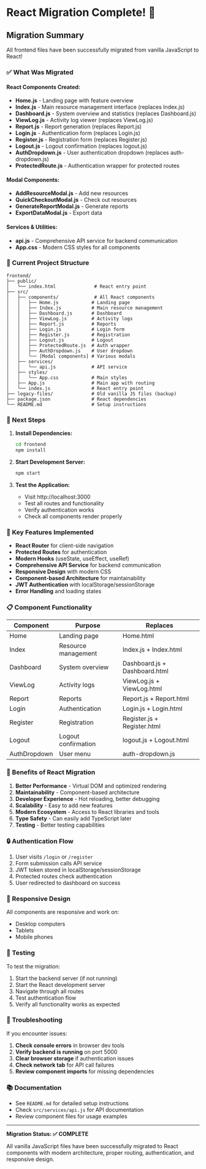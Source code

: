 # React Migration Complete! 🎉

## Migration Summary

All frontend files have been successfully migrated from vanilla JavaScript to React!

### ✅ What Was Migrated

#### React Components Created:
- **Home.js** - Landing page with feature overview
- **Index.js** - Main resource management interface (replaces Index.js)
- **Dashboard.js** - System overview and statistics (replaces Dashboard.js)
- **ViewLog.js** - Activity log viewer (replaces ViewLog.js)
- **Report.js** - Report generation (replaces Report.js)
- **Login.js** - Authentication form (replaces Login.js)
- **Register.js** - Registration form (replaces Register.js)
- **Logout.js** - Logout confirmation (replaces logout.js)
- **AuthDropdown.js** - User authentication dropdown (replaces auth-dropdown.js)
- **ProtectedRoute.js** - Authentication wrapper for protected routes

#### Modal Components:
- **AddResourceModal.js** - Add new resources
- **QuickCheckoutModal.js** - Check out resources
- **GenerateReportModal.js** - Generate reports
- **ExportDataModal.js** - Export data

#### Services & Utilities:
- **api.js** - Comprehensive API service for backend communication
- **App.css** - Modern CSS styles for all components

### 📁 Current Project Structure

```
frontend/
├── public/
│   └── index.html              # React entry point
├── src/
│   ├── components/             # All React components
│   │   ├── Home.js            # Landing page
│   │   ├── Index.js           # Main resource management
│   │   ├── Dashboard.js       # Dashboard
│   │   ├── ViewLog.js         # Activity logs
│   │   ├── Report.js          # Reports
│   │   ├── Login.js           # Login form
│   │   ├── Register.js        # Registration
│   │   ├── Logout.js          # Logout
│   │   ├── ProtectedRoute.js  # Auth wrapper
│   │   ├── AuthDropdown.js    # User dropdown
│   │   └── [Modal components] # Various modals
│   ├── services/
│   │   └── api.js             # API service
│   ├── styles/
│   │   └── App.css            # Main styles
│   ├── App.js                 # Main app with routing
│   └── index.js               # React entry point
├── legacy-files/              # Old vanilla JS files (backup)
├── package.json               # React dependencies
└── README.md                  # Setup instructions
```

### 🚀 Next Steps

1. **Install Dependencies:**
   ```bash
   cd frontend
   npm install
   ```

2. **Start Development Server:**
   ```bash
   npm start
   ```

3. **Test the Application:**
   - Visit http://localhost:3000
   - Test all routes and functionality
   - Verify authentication works
   - Check all components render properly

### 🔧 Key Features Implemented

- **React Router** for client-side navigation
- **Protected Routes** for authentication
- **Modern Hooks** (useState, useEffect, useRef)
- **Comprehensive API Service** for backend communication
- **Responsive Design** with modern CSS
- **Component-based Architecture** for maintainability
- **JWT Authentication** with localStorage/sessionStorage
- **Error Handling** and loading states

### 📋 Component Functionality

| Component | Purpose | Replaces |
|-----------|---------|----------|
| Home | Landing page | Home.html |
| Index | Resource management | Index.js + Index.html |
| Dashboard | System overview | Dashboard.js + Dashboard.html |
| ViewLog | Activity logs | ViewLog.js + ViewLog.html |
| Report | Reports | Report.js + Report.html |
| Login | Authentication | Login.js + Login.html |
| Register | Registration | Register.js + Register.html |
| Logout | Logout confirmation | logout.js + Logout.html |
| AuthDropdown | User menu | auth-dropdown.js |

### 🎯 Benefits of React Migration

1. **Better Performance** - Virtual DOM and optimized rendering
2. **Maintainability** - Component-based architecture
3. **Developer Experience** - Hot reloading, better debugging
4. **Scalability** - Easy to add new features
5. **Modern Ecosystem** - Access to React libraries and tools
6. **Type Safety** - Can easily add TypeScript later
7. **Testing** - Better testing capabilities

### 🔒 Authentication Flow

1. User visits `/login` or `/register`
2. Form submission calls API service
3. JWT token stored in localStorage/sessionStorage
4. Protected routes check authentication
5. User redirected to dashboard on success

### 📱 Responsive Design

All components are responsive and work on:
- Desktop computers
- Tablets
- Mobile phones

### 🧪 Testing

To test the migration:

1. Start the backend server (if not running)
2. Start the React development server
3. Navigate through all routes
4. Test authentication flow
5. Verify all functionality works as expected

### 🐛 Troubleshooting

If you encounter issues:

1. **Check console errors** in browser dev tools
2. **Verify backend is running** on port 5000
3. **Clear browser storage** if authentication issues
4. **Check network tab** for API call failures
5. **Review component imports** for missing dependencies

### 📚 Documentation

- See `README.md` for detailed setup instructions
- Check `src/services/api.js` for API documentation
- Review component files for usage examples

---

**Migration Status: ✅ COMPLETE**

All vanilla JavaScript files have been successfully migrated to React components with modern architecture, proper routing, authentication, and responsive design. 